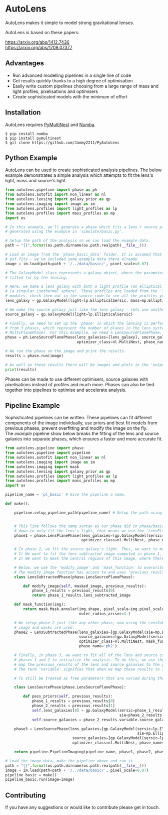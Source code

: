 # AutoLens

AutoLens makes it simple to model strong gravitational lenses.

AutoLens is based on these papers:

https://arxiv.org/abs/1412.7436<br/>
https://arxiv.org/abs/1708.07377

## Advantages

- Run advanced modelling pipelines in a single line of code
- Get results quickly thanks to a high degree of optimisation
- Easily write custom pipelines choosing from a large range of mass and light profiles, pixelisations and optimisers
- Create sophisticated models with the minimum of effort

## Installation

AutoLens requires [PyMultiNest](http://johannesbuchner.github.io/pymultinest-tutorial/install.html) and [Numba](https://github.com/numba/numba).

```
$ pip install numba
$ pip install pymultinest
$ git clone https://github.com/Jammy2211/PyAutoLens
```

## Python Example

AutoLens can be used to create sophisticated analysis pipelines. The below example demonstrates a simple analysis which attempts to fit the lens's light, mass and source's light.

```python
from autolens.pipeline import phase as ph
from autolens.autofit import non_linear as nl
from autolens.lensing import galaxy_prior as gp
from autolens.imaging import image as im
from autolens.profiles import light_profiles as lp
from autolens.profiles import mass_profiles as mp
import os

# In this example, we'll generate a phase which fits a lens + source plane system. The example data we fit is
# generated using the example in 'simulate/basic.py'.

# Setup the path of the analysis so we can load the example data.
path = "{}".format(os.path.dirname(os.path.realpath(__file__)))

# Load an image from the 'phase_basic_data' folder. It is assumed that this folder contains image.fits, noise_map.fits and
# psf.fits - we've included some example data there already.
image = im.load(path=path + '/../data/basic/', pixel_scale=0.07)

# The GalaxyModel class represents a galaxy object, where the parameters of its associated profiles are variable and
# fitted for by the lensing.

# Here, we make a lens galaxy with both a light profile (an elliptical Sersic) and mass profile
# (a singular isothermal sphere). These profiles are loaded from the 'light_profile (lp)' and 'mass_profile (mp)'
# modules, check them out in the source code to see all the profiles you can choose from!
lens_galaxy = gp.GalaxyModel(light=lp.EllipticalSersic, mass=mp.EllipticalIsothermal)

# We make the source galaxy just like the lens galaxy - lets use another Sersic light profile.
source_galaxy = gp.GalaxyModel(light=lp.EllipticalSersic)

# Finally, we need to set up the 'phase' in which the lensing is performed. Depending on the lensing you can choose
# from 3 phases, which represent the number of planes in the lens system (LensPlanePhase, LensSourcePlanePhase,
# MultiPlanePhase). For this examplle, we need a LensSourcePlanePhase.
phase = ph.LensSourcePlanePhase(lens_galaxies=[lens_galaxy], source_galaxies=[source_galaxy],
                                optimizer_class=nl.MultiNest, phase_name='ph_basic')

# We run the phase on the image and print the results.
results = phase.run(image)

# As well as these results there will be images and plots in the 'output' folder.
print(results)

```

Phases can be made to use different optimisers, source galaxies with pixelisations instead of profiles and much more. Phases can also be tied together into pipelines to optimise and accelerate analysis.

## Pipeline Example

Sophisticated pipelines can be written. These pipelines can fit different components of the image individually, use priors and best fit models from previous phases, prevent overfitting and modify the image on the fly.</br>
The *example* pipeline show below breaks the fitting of the lens and source galaxies into separate phases, which ensures a faster and more accurate fit.

```python
from autolens.pipeline import phase
from autolens.pipeline import pipeline
from autolens.autofit import non_linear as nl
from autolens.imaging import image as im
from autolens.imaging import mask
from autolens.lensing import galaxy_prior as gp
from autolens.profiles import light_profiles as lp
from autolens.profiles import mass_profiles as mp
import os

pipeline_name = 'pl_basic' # Give the pipeline a name.

def make():

    pipeline.setup_pipeline_path(pipeline_name) # Setup the path using the pipeline name.


    # This line follows the same syntax as our phase did in phase/basic.py. However, as we're breaking the analysis
    # down to only fit the lens's light, that means we use the 'LensPlanePhase' and just specify the lens galaxy.
    phase1 = phase.LensPlanePhase(lens_galaxies=[gp.GalaxyModel(sersic=lp.EllipticalSersic)],
                                  optimizer_class=nl.MultiNest, phase_name='ph1')

    # In phase 2, we fit the source galaxy's light. Thus, we want to make 2 changes from the previous phase:
    # 1) We want to fit the lens subtracted image computed in phase 1, instead of the observed image.
    # 2) We want to mask the central regions of this image, where there are residuals from the lens light subtraction.

    # Below, we use the 'modify_image' and 'mask_function' to overwrite the image and mask that are used in this phase.
    # The modify_image function has access to and uses 'previous_results' - these are the results computed in phase 1.
    class LensSubtractedPhase(phase.LensSourcePlanePhase):

        def modify_image(self, masked_image, previous_results):
            phase_1_results = previous_results[0]
            return phase_1_results.lens_subtracted_image

    def mask_function(img):
        return mask.Mask.annular(img.shape, pixel_scale=img.pixel_scale, inner_radius_arcsec=0.4,
                                 outer_radius_arcsec=3.)

    # We setup phase 2 just like any other phase, now using the LensSubtracted phase we created above so that our new
    # image and masks are used.
    phase2 = LensSubtractedPhase(lens_galaxies=[gp.GalaxyModel(sie=mp.EllipticalIsothermal)],
                                 source_galaxies=[gp.GalaxyModel(sersic=lp.EllipticalSersic)],
                                 optimizer_class=nl.MultiNest, mask_function=mask_function,
                                 phase_name='ph2')

    # Finally, in phase 3, we want to fit all of the lens and source component simulateously, using the results of
    # phases 1 and 2 to initialize the analysis. To do this, we use the 'pass_priors' function, which allows us to
    # map the previous_results of the lens and source galaxies to the galaxies in this phase.
    # The term 'variable' signifies that when we map these results to setup the GalaxyModel, we want the parameters

    # To still be treated as free parameters that are varied during the fit.

    class LensSourcePhase(phase.LensSourcePlanePhase):

        def pass_priors(self, previous_results):
            phase_1_results = previous_results[0]
            phase_2_results = previous_results[1]
            self.lens_galaxies[0] = gp.GalaxyModel(sersic=phase_1_results.variable.lens_galaxies[0].sersic,
                                                   sie=phase_2_results.variable.lens_galaxies[0].sie)
            self.source_galaxies = phase_2_results.variable.source_galaxies

    phase3 = LensSourcePhase(lens_galaxies=[gp.GalaxyModel(sersic=lp.EllipticalSersic,
                                                           sie=mp.EllipticalIsothermal)],
                              source_galaxies=[gp.GalaxyModel(sersic=lp.EllipticalSersic)],
                              optimizer_class=nl.MultiNest, phase_name='ph3')

    return pipeline.PipelineImaging(pipeline_name, phase1, phase2, phase3)

# Load the image data, make the pipeline above and run it.
path = "{}".format(os.path.dirname(os.path.realpath(__file__)))
image = im.load(path=path + '/../data/basic/', pixel_scale=0.07)
pipeline_basic = make()
pipeline_basic.run(image=image)
```


## Contributing

If you have any suggestions or would like to contribute please get in touch.
